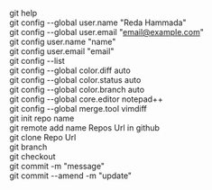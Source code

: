git help    
git config --global user.name "Reda Hammada"  
git config --global user.email "email@example.com"  
git config user.name "name"  
git config user.email "email"     
git config --list  
git config --global color.diff auto    
git config --global color.status auto   
git config --global color.branch auto  
git config --global core.editor notepad++    
git config --global merge.tool vimdiff    
git init repo name  
git remote add name Repos Url in github  
git clone Repo Url   
git branch  
git checkout  
git commit -m "message"  
git commit --amend -m "update"









